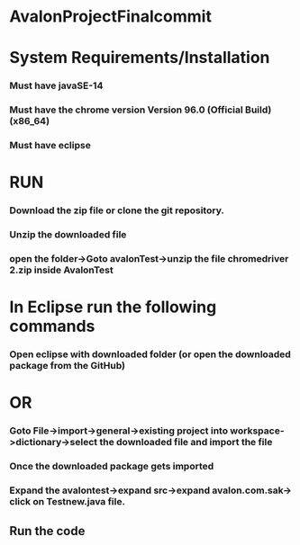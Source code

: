 # AvalonProjectFinalcommit



# System Requirements/Installation
### Must have javaSE-14
### Must have the chrome version Version 96.0 (Official Build) (x86_64)
### Must have eclipse

# RUN
### Download the zip file or clone the git repository.
### Unzip the downloaded file
### open the folder->Goto avalonTest->unzip the file chromedriver 2.zip inside AvalonTest

# In Eclipse run the following commands
### Open eclipse with downloaded folder (or open the downloaded package from the GitHub) 
  # OR
### Goto File->import->general->existing project into workspace->dictionary->select the downloaded file and import the file
### Once the downloaded package gets imported 
### Expand the avalontest->expand src->expand avalon.com.sak-> click on Testnew.java file.

 

## Run the code 

